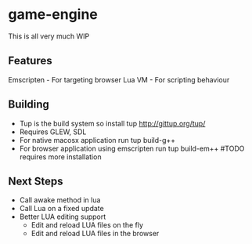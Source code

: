 # game-engine

This is all very much WIP

Features
--------
Emscripten - For targeting browser
Lua VM - For scripting behaviour

Building
------------
- Tup is the build system so install tup http://gittup.org/tup/
- Requires GLEW, SDL
- For native macosx application run tup build-g++
- For browser application using emscripten run tup build-em++ #TODO requires more installation

Next Steps
----------
- Call awake method in lua 
- Call Lua on a fixed update
- Better LUA editing support
  - Edit and reload LUA files on the fly
  - Edit and reload LUA files in the browser
